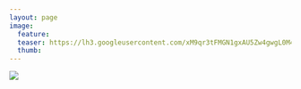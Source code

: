 ```yaml
---
layout: page
image:
  feature:
  teaser: https://lh3.googleusercontent.com/xM9qr3tFMGN1gxAU5Zw4gwgL0M4idE7cm3k06Uv9vCw=w245
  thumb:
---
```


[![](https://lh3.googleusercontent.com/1-x5d5blJAyzkuf7F6PGB_xA8IGHIK9i_fknbo_L7pM=w800)](https://lh3.googleusercontent.com/1-x5d5blJAyzkuf7F6PGB_xA8IGHIK9i_fknbo_L7pM=s0)

